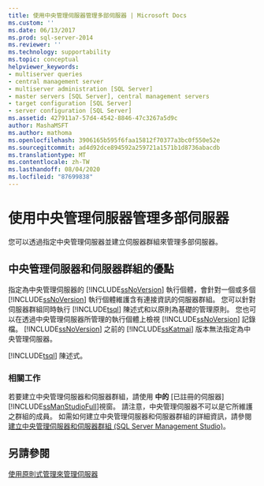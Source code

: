 ```yaml
---
title: 使用中央管理伺服器管理多部伺服器 | Microsoft Docs
ms.custom: ''
ms.date: 06/13/2017
ms.prod: sql-server-2014
ms.reviewer: ''
ms.technology: supportability
ms.topic: conceptual
helpviewer_keywords:
- multiserver queries
- central management server
- multiserver administration [SQL Server]
- master servers [SQL Server], central management servers
- target configuration [SQL Server]
- server configuration [SQL Server]
ms.assetid: 427911a7-57d4-4542-8846-47c3267a5d9c
author: MashaMSFT
ms.author: mathoma
ms.openlocfilehash: 3906165b595f6faa15812f70377a3bc0f550e52e
ms.sourcegitcommit: ad4d92dce894592a259721a1571b1d8736abacdb
ms.translationtype: MT
ms.contentlocale: zh-TW
ms.lasthandoff: 08/04/2020
ms.locfileid: "87699838"
---
```

# <a name="administer-multiple-servers-using-central-management-servers"></a>使用中央管理伺服器管理多部伺服器
  您可以透過指定中央管理伺服器並建立伺服器群組來管理多部伺服器。  
  
## <a name="benefits-of-central-management-servers-and-server-groups"></a>中央管理伺服器和伺服器群組的優點  
 指定為中央管理伺服器的 [!INCLUDE[ssNoVersion](../includes/ssnoversion-md.md)] 執行個體，會針對一個或多個 [!INCLUDE[ssNoVersion](../includes/ssnoversion-md.md)] 執行個體維護含有連接資訊的伺服器群組。 您可以針對伺服器群組同時執行 [!INCLUDE[tsql](../includes/tsql-md.md)] 陳述式和以原則為基礎的管理原則。 您也可以在透過中央管理伺服器所管理的執行個體上檢視 [!INCLUDE[ssNoVersion](../includes/ssnoversion-md.md)] 記錄檔。 [!INCLUDE[ssNoVersion](../includes/ssnoversion-md.md)] 之前的 [!INCLUDE[ssKatmai](../includes/sskatmai-md.md)] 版本無法指定為中央管理伺服器。  
  
 [!INCLUDE[tsql](../includes/tsql-md.md)] 陳述式。  
  
### <a name="related-tasks"></a>相關工作  
 若要建立中央管理伺服器和伺服器群組，請使用 **中的** [已註冊的伺服器] [!INCLUDE[ssManStudioFull](../includes/ssmanstudiofull-md.md)]視窗。 請注意，中央管理伺服器不可以是它所維護之群組的成員。 如需如何建立中央管理伺服器和伺服器群組的詳細資訊，請參閱[建立中央管理伺服器和伺服器群組 &#40;SQL Server Management Studio&#41;](../ssms/register-servers/create-a-central-management-server-and-server-group.md)。  
  
## <a name="see-also"></a>另請參閱  
 [使用原則式管理來管理伺服器](policy-based-management/administer-servers-by-using-policy-based-management.md)  
  
  
